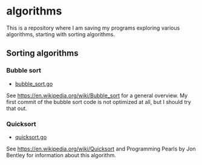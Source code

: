 # algorithms
This is a repository where I am saving my programs exploring various algorithms, starting with sorting algorithms.

## Sorting algorithms

### Bubble sort

* [bubble_sort.go](https://github.com/evbacher/algorithms/blob/main/sorting/bubble_sort.go)
  
See https://en.wikipedia.org/wiki/Bubble_sort for a general overview. My first commit of the bubble sort code is not optimized at all, but I should try that out.

### Quicksort

* [quicksort.go](https://github.com/evbacher/algorithms/blob/main/sorting/quicksort.go)

See https://en.wikipedia.org/wiki/Quicksort and Programming Pearls by Jon Bentley for information about this algorithm.
